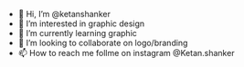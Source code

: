 - 👋 Hi, I’m @ketanshanker
- 👀 I’m interested in graphic design
- 🌱 I’m currently learning graphic
- 💞️ I’m looking to collaborate on logo/branding
- 📫 How to reach me follme on instagram
@Ketan.shanker

<!---
ketanshanker/ketanshanker is a ✨ special ✨ repository because its `README.md` (this file) appears on your GitHub profile.
You can click the Preview link to take a look at your changes.
--->
